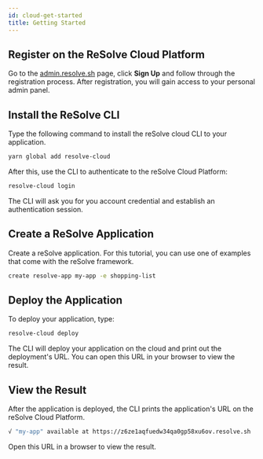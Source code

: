 ```yaml
---
id: cloud-get-started
title: Getting Started
---
```


## Register on the ReSolve Cloud Platform

Go to the [admin.resolve.sh](https://admin.resolve.sh) page, click **Sign Up** and follow through the registration process. After registration, you will gain access to your personal admin panel.

## Install the ReSolve CLI

Type the following command to install the reSolve cloud CLI to your application.

```bash
yarn global add resolve-cloud
```

After this, use the CLI to authenticate to the reSolve Cloud Platform:

```bash
resolve-cloud login
```

The CLI will ask you for you account credential and establish an authentication session.

## Create a ReSolve Application

Create a reSolve application. For this tutorial, you can use one of examples that come with the reSolve framework.

```bash
create resolve-app my-app -e shopping-list
```

## Deploy the Application

To deploy your application, type:

```bash
resolve-cloud deploy
```

The CLI will deploy your application on the cloud and print out the deployment's URL. You can open this URL in your browser to view the result.

## View the Result

After the application is deployed, the CLI prints the application's URL on the reSolve Cloud Platform.

```bash
√ "my-app" available at https://z6ze1aqfuedw34qa0gp58xu6ov.resolve.sh
```

Open this URL in a browser to view the result.

